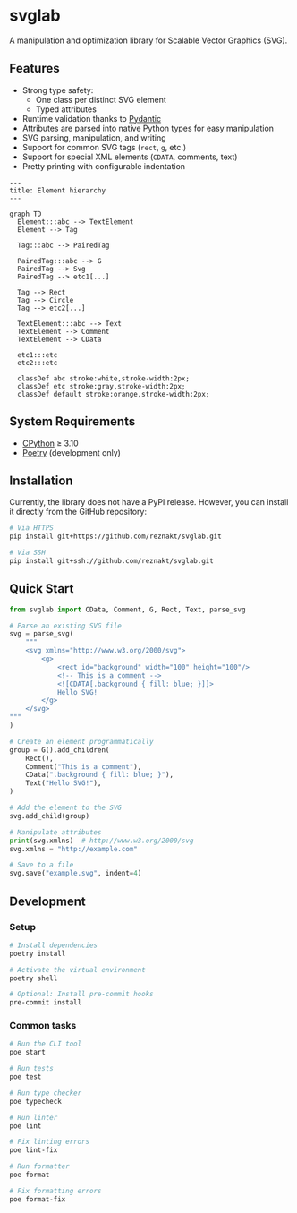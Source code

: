 # svglab

A manipulation and optimization library for Scalable Vector Graphics (SVG).

## Features

- Strong type safety:
  - One class per distinct SVG element
  - Typed attributes
- Runtime validation thanks to [Pydantic](https://pypi.org/project/pydantic/)
- Attributes are parsed into native Python types for easy manipulation
- SVG parsing, manipulation, and writing
- Support for common SVG tags (`rect`, `g`, etc.)
- Support for special XML elements (`CDATA`, comments, text)
- Pretty printing with configurable indentation

```mermaid
---
title: Element hierarchy
---

graph TD
  Element:::abc --> TextElement
  Element --> Tag

  Tag:::abc --> PairedTag

  PairedTag:::abc --> G
  PairedTag --> Svg
  PairedTag --> etc1[...]

  Tag --> Rect
  Tag --> Circle
  Tag --> etc2[...]

  TextElement:::abc --> Text
  TextElement --> Comment
  TextElement --> CData

  etc1:::etc
  etc2:::etc

  classDef abc stroke:white,stroke-width:2px;
  classDef etc stroke:gray,stroke-width:2px;
  classDef default stroke:orange,stroke-width:2px;
```

## System Requirements

- [CPython](https://www.python.org/) $\geq$ 3.10
- [Poetry](https://python-poetry.org/) (development only)

## Installation

Currently, the library does not have a PyPI release. However, you can install it directly from the GitHub repository:

```sh
# Via HTTPS
pip install git+https://github.com/reznakt/svglab.git

# Via SSH
pip install git+ssh://github.com/reznakt/svglab.git
```

## Quick Start

```python
from svglab import CData, Comment, G, Rect, Text, parse_svg

# Parse an existing SVG file
svg = parse_svg(
    """
    <svg xmlns="http://www.w3.org/2000/svg">
        <g>
            <rect id="background" width="100" height="100"/>
            <!-- This is a comment -->
            <![CDATA[.background { fill: blue; }]]>
            Hello SVG!
        </g>
    </svg>
"""
)

# Create an element programmatically
group = G().add_children(
    Rect(),
    Comment("This is a comment"),
    CData(".background { fill: blue; }"),
    Text("Hello SVG!"),
)

# Add the element to the SVG
svg.add_child(group)

# Manipulate attributes
print(svg.xmlns)  # http://www.w3.org/2000/svg
svg.xmlns = "http://example.com"

# Save to a file
svg.save("example.svg", indent=4)
```

## Development

### Setup

```sh
# Install dependencies
poetry install

# Activate the virtual environment
poetry shell

# Optional: Install pre-commit hooks
pre-commit install
```

### Common tasks

```sh
# Run the CLI tool
poe start

# Run tests
poe test

# Run type checker
poe typecheck

# Run linter
poe lint

# Fix linting errors
poe lint-fix

# Run formatter
poe format

# Fix formatting errors
poe format-fix
```
